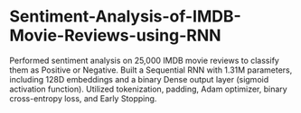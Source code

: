 # Sentiment-Analysis-of-IMDB-Movie-Reviews-using-RNN
Performed sentiment analysis on 25,000 IMDB movie reviews to classify them as Positive or Negative. Built a Sequential RNN with 1.31M parameters, including 128D embeddings and a binary Dense output layer (sigmoid activation function). Utilized tokenization, padding, Adam optimizer, binary cross-entropy loss, and Early Stopping. 

